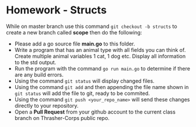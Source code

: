 # Homework - Structs
While on master branch use this command `git checkout -b structs` to create a new branch called **scope** then do the following:
- Please add a go source file **main.go** to this folder.
- Write a program that has an animal type with all fields you can think of. Create multiple animal variables 1 cat, 1 dog etc. Display all information to the std output. 
- Run the program with the command `go run main.go` to determine if there are any build errors.
- Using the command `git status` will display changed files.
- Using the command `git add` and then appending the file name shown in `git status` will add the file to git, ready to be commited.
- Using the command `git push <your_repo_name>` will send these changes directly to your repository.
- Open a **Pull Request** from your github account to the current class branch on Thrasher-Corps public repo.

